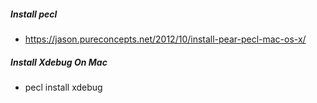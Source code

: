 ##### Install pecl
- https://jason.pureconcepts.net/2012/10/install-pear-pecl-mac-os-x/

##### Install Xdebug On Mac
- pecl install xdebug
